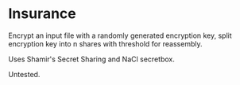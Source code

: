 # Insurance

Encrypt an input file with a randomly generated encryption key, 
split encryption key into n shares with threshold for reassembly.
	
Uses Shamir's Secret Sharing and NaCl secretbox.

Untested.